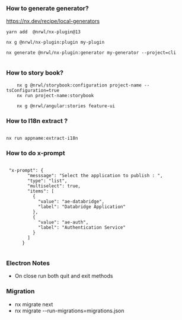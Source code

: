 ### How to generate generator?

https://nx.dev/recipe/local-generators

```
yarn add  @nrwl/nx-plugin@13

nx g @nrwl/nx-plugin:plugin my-plugin

nx generate @nrwl/nx-plugin:generator my-generator --project=cli


```

### How to story book?

```
    nx g @nrwl/storybook:configuration project-name --tsConfiguration=true
    nx run project-name:storybook

    nx g @nrwl/angular:stories feature-ui

```

### How to I18n extract ?

```

nx run appname:extract-i18n

```

### How to do x-prompt

```

 "x-prompt": {
        "messsage": "Select the application to publish : ",
        "type": "list",
        "multiselect": true,
        "items": [
          {
            "value": "ae-databridge",
            "label": "Databridge Application"
          },
          {
            "value": "ae-auth",
            "label": "Authentication Service"
          }
        ]
      }


```

### Electron Notes

- On close run both quit and exit methods

### Migration

- nx migrate next
- nx migrate --run-migrations=migrations.json
